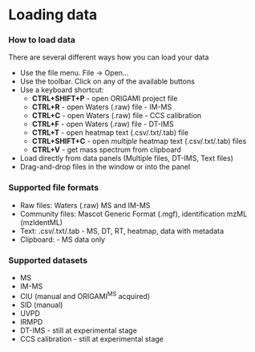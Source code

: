 # Loading data

### How to load data
There are several different ways how you can load your data

* Use the file menu. File -> Open...  
* Use the toolbar. Click on any of the available buttons  
* Use a keyboard shortcut:
    - **CTRL+SHIFT+P** - open ORIGAMI project file  
    - **CTRL+R** - open Waters (.raw) file - IM-MS   
    - **CTRL+C** - open Waters (.raw) file - CCS calibration  
    - **CTRL+F** - open Waters (.raw) file - DT-IMS  
    - **CTRL+T** - open heatmap text (.csv/.txt/.tab) file  
    - **CTRL+SHIFT+C** - open *multiple* heatmap text (.csv/.txt/.tab) files  
    - **CTRL+V** - get mass spectrum from clipboard  
* Load directly from data panels (Multiple files, DT-IMS, Text files)  
* Drag-and-drop files in the window or into the panel  

### Supported file formats
* Raw files: Waters (.raw) MS and IM-MS
* Community files: Mascot Generic Format (.mgf), identification mzML (mzIdentML)
* Text: .csv/.txt/.tab - MS, DT, RT, heatmap, data with metadata
* Clipboard: - MS data only

### Supported datasets
* MS
* IM-MS
* CIU (manual and ORIGAMI<sup>MS</sup> acquired)
* SID (manual)
* UVPD
* IRMPD
* DT-IMS - still at experimental stage
* CCS calibration - still at experimental stage
